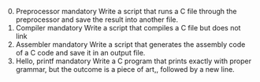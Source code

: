 0. Preprocessor
mandatory
Write a script that runs a C file through the preprocessor and save the result into another file.
1. Compiler
mandatory
Write a script that compiles a C file but does not link
2. Assembler
mandatory
Write a script that generates the assembly code of a C code and save it in an output file.
5. Hello, printf
mandatory
Write a C program that prints exactly with proper grammar, but the outcome is a piece of art,, followed by a new line.
